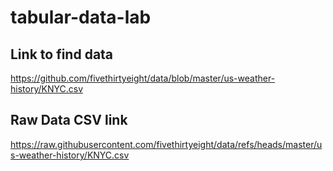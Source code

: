 # tabular-data-lab

## Link to find data
https://github.com/fivethirtyeight/data/blob/master/us-weather-history/KNYC.csv

## Raw Data CSV link
https://raw.githubusercontent.com/fivethirtyeight/data/refs/heads/master/us-weather-history/KNYC.csv
